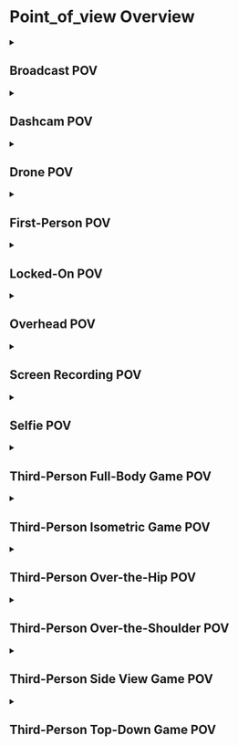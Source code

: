 # Point_of_view Overview

<details>
<summary><h2>Broadcast POV</h2></summary>


<h3>🔵 Label Name:</h3>
<code>broadcast_pov</code>


<h3>📖 Definition:</h3>
Is this a professional viewpoint used in television broadcasts?

<details>
<summary><h4> Question (Definition)</h4></summary>

</details>

<details>
<summary><h4> Alternative Question</h4></summary>

- Is the camera positioned like a television broadcast setup?

- Does the shot resemble a news, sports, or studio broadcast?

- Is the framing professional and meant for mass viewing?

</details>

<details>
<summary><h4> Prompt (Definition)</h4></summary>

- A broadcast POV shot where the camera is set up for television production.

</details>

<details>
<summary><h4> Alternative Prompt</h4></summary>

- A scene filmed with a professional broadcast-style camera setup.

- A video resembling a sports, news, or television studio broadcast.

- A shot that is professionally framed for wide distribution.

</details>

<h4>🟢 Positive:</h4>
<code>self.cam_setup.camera_pov == 'broadcast_pov'</code>

<h4>🔴 Negative:</h4>
<code>self.cam_setup.camera_pov != 'broadcast_pov'</code>

</details>

<details>
<summary><h2>Dashcam POV</h2></summary>


<h3>🔵 Label Name:</h3>
<code>dashcam_pov</code>


<h3>📖 Definition:</h3>
Is this a forward-facing view from a dashboard-mounted camera, capturing the road or surroundings?

<details>
<summary><h4> Question (Definition)</h4></summary>

</details>

<details>
<summary><h4> Alternative Question</h4></summary>

- Is this footage taken from a vehicle’s dashcam?

- Does the camera record the road ahead from inside a car?

- Is this a fixed dashboard perspective showing the driving environment?

</details>

<details>
<summary><h4> Prompt (Definition)</h4></summary>

- A dashcam POV shot where the camera is mounted on a vehicle's dashboard, capturing the road ahead.

</details>

<details>
<summary><h4> Alternative Prompt</h4></summary>

- A video showing the driver's perspective from a car-mounted camera.

- A scene recorded by a dashboard-mounted dashcam.

- A driving video where the camera is positioned inside the vehicle.

</details>

<h4>🟢 Positive:</h4>
<code>self.cam_setup.camera_pov == 'dashcam_pov'</code>

<h4>🔴 Negative:</h4>
<code>self.cam_setup.camera_pov != 'dashcam_pov'</code>

</details>

<details>
<summary><h2>Drone POV</h2></summary>


<h3>🔵 Label Name:</h3>
<code>drone_pov</code>


<h3>📖 Definition:</h3>
Is this video captured by a drone?

<details>
<summary><h4> Question (Definition)</h4></summary>

- Does the video show a drone's perspective?

</details>

<details>
<summary><h4> Alternative Question</h4></summary>

- Is this an aerial view captured by a drone?

- Does the video provide a high-angle perspective from a drone?

- Is the shot taken from an airborne device looking down?

</details>

<details>
<summary><h4> Prompt (Definition)</h4></summary>

- A video filmed by a drone.

- A drone POV shot.

</details>

<details>
<summary><h4> Alternative Prompt</h4></summary>

- A drone POV shot where the camera captures an aerial view.

- A video filmed from a drone, showing a high-altitude perspective.

- A scene with a bird’s-eye view captured by an unmanned aerial device.

</details>

<h4>🟢 Positive:</h4>
<code>self.cam_setup.camera_pov == 'drone_pov'</code>

<h4>🔴 Negative:</h4>
<code>self.cam_setup.camera_pov != 'drone_pov'</code>

</details>

<details>
<summary><h2>First-Person POV</h2></summary>


<h3>🔵 Label Name:</h3>
<code>first_person_pov</code>


<h3>📖 Definition:</h3>
Is the scene shown from the character’s perspective, as if through their eyes?

<details>
<summary><h4> Question (Definition)</h4></summary>

</details>

<details>
<summary><h4> Alternative Question</h4></summary>

- Does the video depict a first-person perspective?

- Is the camera viewpoint aligned with what the character would see?

</details>

<details>
<summary><h4> Prompt (Definition)</h4></summary>

- A first-person POV shot where the scene is viewed from the character’s perspective.

</details>

<details>
<summary><h4> Alternative Prompt</h4></summary>

- A video showing a person's direct viewpoint, as if from their eyes.

- A scene where the viewer sees the world through the character’s vision.

</details>

<h4>🟢 Positive:</h4>
<code>self.cam_setup.camera_pov == 'first_person'</code>

<h4>🔴 Negative:</h4>
<code>self.cam_setup.camera_pov != 'first_person'</code>

</details>

<details>
<summary><h2>Locked-On POV</h2></summary>


<h3>🔵 Label Name:</h3>
<code>locked_on_pov</code>


<h3>📖 Definition:</h3>
Is the camera physically mounted on an object, keeping its perspective locked to that object?

<details>
<summary><h4> Question (Definition)</h4></summary>

</details>

<details>
<summary><h4> Alternative Question</h4></summary>

- Is the camera attached to an object, moving with it?

- Does the video show a perspective where the camera is fixed to a moving subject?

- Is the camera’s viewpoint rigidly following an attached object?

</details>

<details>
<summary><h4> Prompt (Definition)</h4></summary>

- A locked-on POV shot where the camera is mounted onto an object, keeping its perspective locked to that object.

</details>

<details>
<summary><h4> Alternative Prompt</h4></summary>

- A video where the camera is attached to a moving object, maintaining a consistent viewpoint.

- A shot showing a perspective locked onto an object, moving as the object moves.

- A dynamic perspective where the camera remains fixed to a moving platform or subject.

</details>

<h4>🟢 Positive:</h4>
<code>self.cam_setup.camera_pov == 'locked_on_pov'</code>

<h4>🔴 Negative:</h4>
<code>self.cam_setup.camera_pov != 'locked_on_pov'</code>

</details>

<details>
<summary><h2>Overhead POV</h2></summary>


<h3>🔵 Label Name:</h3>
<code>overhead_pov</code>


<h3>📖 Definition:</h3>
Is the camera positioned directly above the subject for a hands-on demonstration?

<details>
<summary><h4> Question (Definition)</h4></summary>

</details>

<details>
<summary><h4> Alternative Question</h4></summary>

- Is this shot an overhead perspective used for tutorials or demonstrations?

- Does the video provide a view from directly above the action?

- Is the camera capturing the subject from a high overhead angle?

</details>

<details>
<summary><h4> Prompt (Definition)</h4></summary>

- An overhead POV shot where the camera is positioned directly above the subjects for a hands-on demonstration.

</details>

<details>
<summary><h4> Alternative Prompt</h4></summary>

- A scene used in instructional or hands-on demonstration videos.

- A shot with a high-angle perspective to showcase details clearly.

- A top-down recording used for explaining or demonstrating a process.

</details>

<h4>🟢 Positive:</h4>
<code>self.cam_setup.camera_pov == 'overhead_pov'</code>

<h4>🔴 Negative:</h4>
<code>self.cam_setup.camera_pov != 'overhead_pov'</code>

</details>

<details>
<summary><h2>Screen Recording POV</h2></summary>


<h3>🔵 Label Name:</h3>
<code>screen_recording_pov</code>


<h3>📖 Definition:</h3>
Does this video capture a screen recording with visible UI elements?

<details>
<summary><h4> Question (Definition)</h4></summary>

</details>

<details>
<summary><h4> Alternative Question</h4></summary>

- Is this a recording of a computer screen, often used for tutorials or virtual meetings?

- Does this video capture a software interface or desktop screen?

- Is this a screen recording used for instructional or communication purposes?

- Does the footage consist entirely of a digital display capture?

</details>

<details>
<summary><h4> Prompt (Definition)</h4></summary>

- This is a recording of a computer screen with visible UI elements.

</details>

<details>
<summary><h4> Alternative Prompt</h4></summary>

- A tutorial or demonstration video showing only a computer screen.

- A screen-captured video, common in online classes or gaming streams.

- A digital display recording used for instructional or meeting purposes.

</details>

<h4>🟢 Positive:</h4>
<code>self.cam_setup.camera_pov == 'screen_recording'</code>

<h4>🔴 Negative:</h4>
<code>self.cam_setup.camera_pov != 'screen_recording'</code>

</details>

<details>
<summary><h2>Selfie POV</h2></summary>


<h3>🔵 Label Name:</h3>
<code>selfie_pov</code>


<h3>📖 Definition:</h3>
Is the camera facing the person holding it?

<details>
<summary><h4> Question (Definition)</h4></summary>

</details>

<details>
<summary><h4> Alternative Question</h4></summary>

- Is the camera facing the person holding it, showing their face and sometimes their upper body?

- Is this shot taken from a front-facing camera held by the subject?

- Does this video feature a self-captured perspective with the person's face visible?

- Is this a selfie-style recording where the camera is pointed at the subject's own face?

</details>

<details>
<summary><h4> Prompt (Definition)</h4></summary>

- A selfie POV shot where the camera is facing the person holding it.

</details>

<details>
<summary><h4> Alternative Prompt</h4></summary>

- A video where a person records themselves using a front-facing camera.

- A scene where the subject captures their own face or upper body.

- A selfie-style shot, common in vlogs or personal recordings.

</details>

<h4>🟢 Positive:</h4>
<code>self.cam_setup.camera_pov == 'selfie_pov'</code>

<h4>🔴 Negative:</h4>
<code>self.cam_setup.camera_pov != 'selfie_pov'</code>

</details>

<details>
<summary><h2>Third-Person Full-Body Game POV</h2></summary>


<h3>🔵 Label Name:</h3>
<code>third_person_full_body_game_pov</code>


<h3>📖 Definition:</h3>
Is this a 3D gaming video featuring a third-person perspective with the character’s full body visible?

<details>
<summary><h4> Question (Definition)</h4></summary>

</details>

<details>
<summary><h4> Alternative Question</h4></summary>

- Is this a full-body third-person view, commonly seen in gaming?

- Does the shot frame the character’s entire body within the scene?

- Is the camera positioned far enough to show the entire character in the environment?

</details>

<details>
<summary><h4> Prompt (Definition)</h4></summary>

- A third-person 3D game video with the entire character visible.

</details>

<details>
<summary><h4> Alternative Prompt</h4></summary>

- A scene showing a character’s full-body from a third-person perspective.

- A video where the character is fully framed within their surroundings.

- A gaming-style shot where the entire character is visible.

</details>

<h4>🟢 Positive:</h4>
<code>self.cam_setup.camera_pov == 'third_person_full_body'</code>

<h4>🔴 Negative:</h4>
<code>self.cam_setup.camera_pov != 'third_person_full_body'</code>

</details>

<details>
<summary><h2>Third-Person Isometric Game POV</h2></summary>


<h3>🔵 Label Name:</h3>
<code>third_person_isometric_game_pov</code>


<h3>📖 Definition:</h3>
Is this a third-person isometric (2.5D) gaming video with a tilted overhead angle showing the environment in a three-quarters perspective?

<details>
<summary><h4> Question (Definition)</h4></summary>

- Does this third-person isometric (2.5D) gaming video use a tilted overhead angle to display the environment in a three-quarters view?

</details>

<details>
<summary><h4> Alternative Question</h4></summary>

- Does this game use an isometric third-person perspective?

- Is this a third-person isometric (2.5D) gaming video where the environment is viewed from an overhead tilted angle, creating a three-quarters perspective?

- Is the environment shown in a three-quarters overhead view?

- Does the camera provide a slightly tilted top-down perspective, common in strategy or RPG games?

</details>

<details>
<summary><h4> Prompt (Definition)</h4></summary>

- A third-person isometric (2.5D) gaming video with a tilted overhead angle showing the environment in a three-quarters perspective.

</details>

<details>
<summary><h4> Alternative Prompt</h4></summary>

- A third-person isometric (2.5D) gaming video where the environment is viewed from a tilted overhead, three-quarters perspective.

- A third-person isometric (2.5D) gaming video featuring a three-quarters view of the environment from a tilted overhead angle.

- A scene where the game world is viewed from an isometric perspective.

- A video showing a three-quarters view of a game world.

- A gaming shot with an isometric layout, commonly seen in strategy and RPG games.

</details>

<h4>🟢 Positive:</h4>
<code>self.cam_setup.camera_pov == 'third_person_isometric'</code>

<h4>🔴 Negative:</h4>
<code>self.cam_setup.camera_pov != 'third_person_isometric'</code>

</details>

<details>
<summary><h2>Third-Person Over-the-Hip POV</h2></summary>


<h3>🔵 Label Name:</h3>
<code>third_person_over_hip_pov</code>


<h3>📖 Definition:</h3>
Is the camera framing the character from the hip up?

<details>
<summary><h4> Question (Definition)</h4></summary>

</details>

<details>
<summary><h4> Alternative Question</h4></summary>

- Is this a third-person over-the-hip perspective used in gaming or film?

- Does the shot frame the character from the waist while capturing their movement?

- Is the camera following the character at a mid-body height?

</details>

<details>
<summary><h4> Prompt (Definition)</h4></summary>

- A third-person over-the-hip POV shot showing a character from waist height

</details>

<details>
<summary><h4> Alternative Prompt</h4></summary>

- A scene where the camera tracks a character from hip level, capturing both them and their surroundings.

- A video with a waist-level perspective showing character movement.

- A shot where the camera is positioned at mid-body height while framing the scene.

</details>

<h4>🟢 Positive:</h4>
<code>self.cam_setup.camera_pov == 'third_person_over_hip'</code>

<h4>🔴 Negative:</h4>
<code>self.cam_setup.camera_pov != 'third_person_over_hip'</code>

</details>

<details>
<summary><h2>Third-Person Over-the-Shoulder POV</h2></summary>


<h3>🔵 Label Name:</h3>
<code>third_person_over_shoulder_pov</code>


<h3>📖 Definition:</h3>
Is the camera positioned behind the character, showing their upper body and the scene ahead?

<details>
<summary><h4> Question (Definition)</h4></summary>

</details>

<details>
<summary><h4> Alternative Question</h4></summary>

- Is this a third-person over-the-shoulder perspective used in gaming or film?

- Does the shot depict the back of a character while focusing on the scene ahead?

</details>

<details>
<summary><h4> Prompt (Definition)</h4></summary>

- A third-person over-the-shoulder POV shot showing a character’s upper body from behind.

</details>

<details>
<summary><h4> Alternative Prompt</h4></summary>

- A scene where the camera follows behind a character, focusing on their perspective.

- A video framing the character from the back while capturing their surroundings.

</details>

<h4>🟢 Positive:</h4>
<code>self.cam_setup.camera_pov == 'third_person_over_shoulder'</code>

<h4>🔴 Negative:</h4>
<code>self.cam_setup.camera_pov != 'third_person_over_shoulder'</code>

</details>

<details>
<summary><h2>Third-Person Side View Game POV</h2></summary>


<h3>🔵 Label Name:</h3>
<code>third_person_side_view_game_pov</code>


<h3>📖 Definition:</h3>
Is this a 2D or 3D gaming video where the camera is positioned at the side of the character?

<details>
<summary><h4> Question (Definition)</h4></summary>

</details>

<details>
<summary><h4> Alternative Question</h4></summary>

- Does this video feature a side-scrolling third-person perspective?

- Is the character viewed from a lateral angle in a gaming scene?

- Is the game presented with a side-on camera perspective?

</details>

<details>
<summary><h4> Prompt (Definition)</h4></summary>

- A third-person side-view gaming video where the camera follows the character from a lateral perspective.

</details>

<details>
<summary><h4> Alternative Prompt</h4></summary>

- A scene where the character moves side-to-side in a third-person game.

- A 2D or 3D gaming video where the camera tracks the character from the side.

- A game shot with a lateral perspective, commonly used in platformers or fighting games.

</details>

<h4>🟢 Positive:</h4>
<code>self.cam_setup.camera_pov == 'third_person_side_view'</code>

<h4>🔴 Negative:</h4>
<code>self.cam_setup.camera_pov != 'third_person_side_view'</code>

</details>

<details>
<summary><h2>Third-Person Top-Down Game POV</h2></summary>


<h3>🔵 Label Name:</h3>
<code>third_person_top_down_game_pov</code>


<h3>📖 Definition:</h3>
Is this a gaming video with a camera positioned directly above the character, showing a top-down or top-down oblique view?

<details>
<summary><h4> Question (Definition)</h4></summary>

</details>

<details>
<summary><h4> Alternative Question</h4></summary>

- Does this game use a top-down third-person perspective?

- Does this gaming video feature a top-down or top-down oblique perspective with the camera directly above the character?

- Is the character viewed from an overhead angle in a pseudo-3D game?

- Is the camera positioned high above the scene, offering a bird’s-eye view?

</details>

<details>
<summary><h4> Prompt (Definition)</h4></summary>

- A third-person top-down or oblique gaming video with the camera directly above the character.

</details>

<details>
<summary><h4> Alternative Prompt</h4></summary>

- A third-person gaming video with a top-down or oblique perspective, where the camera is positioned directly overhead.

- A third-person top-down or oblique perspective gaming video with the camera placed directly above the character.

- A scene where the game is played from an overhead perspective.

- A video showcasing a game with a bird’s-eye view of the environment.

- A gaming shot where the camera is placed at a high top-down angle.

</details>

<h4>🟢 Positive:</h4>
<code>self.cam_setup.camera_pov == 'third_person_top_down'</code>

<h4>🔴 Negative:</h4>
<code>self.cam_setup.camera_pov != 'third_person_top_down'</code>

</details>
